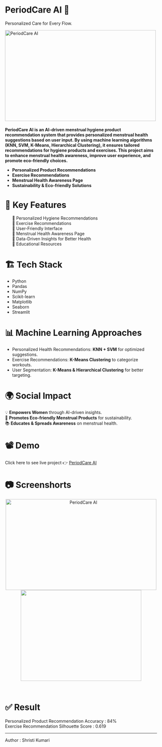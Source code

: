# PeriodCare AI 🤖
Personalized Care for Every Flow.

<img src="https://github.com/user-attachments/assets/7242f35a-a76f-484d-b4f4-c5b5e461a13e" alt="PeriodCare AI" height="300" width="500">

<h4>
  <p>PeriodCare AI is an AI-driven menstrual hygiene product recommendation system that provides personalized menstrual health suggestions based on user input. 
  By using machine learning algorithms (KNN, SVM, K-Means, Hierarchical Clustering), it ensures tailored recommendations for hygiene products and exercises.
  This project aims to enhance menstrual health awareness, improve user experience, and promote eco-friendly choices.<br></p>
  <ul>
    <li>Personalized Product Recommendations </li>
    <li>Exercise Recommendations</li>
    <li>Menstrual Health Awareness Page</li>
    <li>Sustainability & Eco-friendly Solutions</li>
  </ul>
</h4>

# 🚀 Key Features
<ul>
📌 Personalized Hygiene Recommendations
 <br>
📌 Exercise Recommendations<br>
📌 User-Friendly Interface<br>
📌 Menstrual Health Awareness Page<br>
📌 Data-Driven Insights for Better Health<br>
📌 Educational Resources<br>
</ul>

# 🏗️ Tech Stack

<ul>
  <li>Python</li>
  <li>Pandas</li>
  <li>NumPy</li>
  <li>Scikit-learn</li>
  <li>Matplotlib</li>
  <li>Seaborn</li>
  <li>Streamlit</li>
</ul>

# 📊 Machine Learning Approaches
- Personalized Health Recommendations: **KNN + SVM** for optimized suggestions.
- Exercise Recommendations: **K-Means Clustering** to categorize workouts.
- User Segmentation: **K-Means & Hierarchical Clustering** for better targeting.

# 🌍 Social Impact
💡 **Empowers Women** through AI-driven insights.  
🌱 **Promotes Eco-friendly Menstrual Products** for sustainability.  
📚 **Educates & Spreads Awareness** on menstrual health. 

# 📽️ Demo
Click here to see live project 👉 [PeriodCare AI](https://periodcare-ai-by-shristikumari.streamlit.app/)


# 📷 Screenshorts
<p align="center">
  <img src="https://github.com/user-attachments/assets/217866ce-a4da-4624-b696-549fa24aca28" alt="PeriodCare AI" height="300" width="500">
  <img src="https://github.com/user-attachments/assets/0a94c9d1-3432-4216-b419-c25708096603" alt="" height="300" width="400">
</p>
<br>


# ✅ Result
Personalized Product Recommendation Accuracy : 84% <br>
Exercise Recommendation Silhouette Score : 0.619
<br>
<hr>

Author : Shristi Kumari

